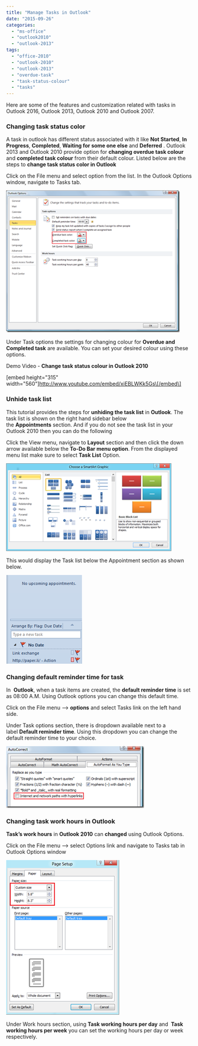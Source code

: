 ```yaml
---
title: "Manage Tasks in Outlook"
date: "2015-09-26"
categories: 
  - "ms-office"
  - "outlook2010"
  - "outlook-2013"
tags: 
  - "office-2010"
  - "outlook-2010"
  - "outlook-2013"
  - "overdue-task"
  - "task-status-colour"
  - "tasks"
---
```


  
Here are some of the features and customization related with tasks in Outlook 2016, Outlook 2013, Outlook 2010 and Outlook 2007.

### Changing task status color

A task in outlook has different status associated with it like **Not Started**, **In Progress**, **Completed**, **Waiting for some one else** and **Deferred** . Outlook 2013 and Outlook 2010 provide option for **changing overdue task colour** and **completed task colour** from their default colour. Listed below are the steps to **change task status color in Outlook**

Click on the File menu and select option from the list. In the Outlook Options window, navigate to Tasks tab.

[![image](images/image_thumb6.png "image")](http://blogmines.com/blog/wp-content/uploads/2010/05/image6.png)

Under Task options the settings for changing colour for **Overdue and Completed task** are available. You can set your desired colour using these options.

Demo Video - **Change task status colour in Outlook 2010**  

\[embed height="315" width="560"\]http://www.youtube.com/embed/xiEBLWKk5Gs\[/embed\]

### Unhide task list

This tutorial provides the steps for **unhiding the task list** in **Outlook**. The task list is shown on the right hand sidebar below the **Appointments** section. And if you do not see the task list in your Outlook 2010 then you can do the following

Click the View menu, navigate to **Layout** section and then click the down arrow available below the **To-Do Bar menu option**. From the displayed menu list make sure to select **Task List** Option.

[![image](images/image_thumb32.png "image")](http://blogmines.com/blog/wp-content/uploads/2011/09/image33.png)

This would display the Task list below the Appointment section as shown below.

[![image](images/image_thumb33.png "image")](http://blogmines.com/blog/wp-content/uploads/2011/09/image34.png)

### Changing default reminder time for task

In  **Outlook**, when a task items are created, the **default reminder time** is set as 08:00 A.M. Using Outlook options you can change this default time.

Click on the File menu –> **options** and select Tasks link on the left hand side.

Under Task options section, there is dropdown available next to a label **Default reminder time**. Using this dropdown you can change the default reminder time to your choice. 

[![image](images/image_thumb83.png "image")](http://blogmines.com/blog/wp-content/uploads/2010/02/image83.png)

### Changing task work hours in Outlook

**Task’s work hours** in **Outlook 2010** can **changed** using Outlook Options.  
  
Click on the File menu –> select Options link and navigate to Tasks tab in Outlook Options window  

[![image](images/image_thumb44.png "image")](http://blogmines.com/blog/wp-content/uploads/2010/07/image44.png)

Under Work hours section, using **Task working hours per day** and  **Task working hours per week** you can set the working hours per day or week respectively.
